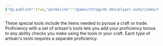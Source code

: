 ```yaml
---
{"dg-publish":true,"permalink":"/games/ttrpg/dn-d5e/player-aids/items/kits-tools-and-packs/tinker-s-tools/","tags":["TTRPG/DND/5e","utility"]}
---
```



These special tools include the items needed to pursue a craft or trade. Proficiency with a set of artisan's tools lets you add your proficiency bonus to any ability checks you make using the tools in your craft. Each type of artisan's tools requires a separate proficiency.